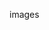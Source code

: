 images[](https://wakatime.com/share/@0d89d581-d4f6-44ab-8ad2-18581c59286b/f8ef1b7c-2823-4c5f-895e-2003d3f4e0f4.svg)
